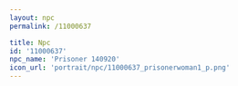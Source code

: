 ```yaml
---
layout: npc
permalink: /11000637

title: Npc
id: '11000637'
npc_name: 'Prisoner 140920'
icon_url: 'portrait/npc/11000637_prisonerwoman1_p.png'
---
```

